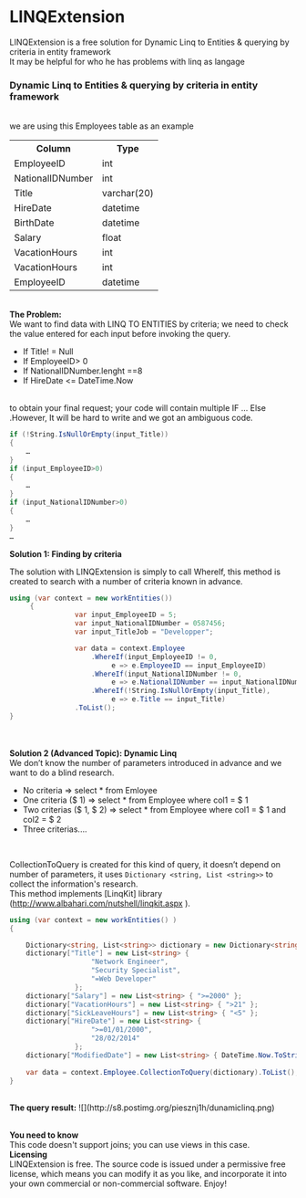 LINQExtension
=============

LINQExtension is a free solution for Dynamic Linq to Entities &amp; querying by criteria in entity framework<br>
It may be helpful for who he has problems with linq as langage

<h3> Dynamic Linq to Entities & querying by criteria in entity framework </h3><br>
we are using this Employees table as an example<br>
<table>
<tr>
<th>Column</th><th>		Type</th>
</tr>
<tr>
<td>EmployeeID</td><td>	int</td>
</tr>
<tr>
<td>NationalIDNumber</td><td>	int</td>
</tr>
<tr>
<td>Title</td><td>	varchar(20)</td>
</tr>
<tr>
<td>HireDate</td><td>	datetime</td>
</tr>
<tr>
<td>BirthDate</td><td>	datetime</td>
</tr>
<tr>
<td>Salary</td><td>	float</td>
</tr>
<tr>
<td>VacationHours</td><td>	int</td>
</tr>
<tr>
<td>VacationHours</td><td>	int</td>
</tr>
<tr>
<td>EmployeeID</td><td>	datetime</td>
</tr>
</table>
<br>
<b> The Problem: </b><br>
We want to find data with LINQ TO ENTITIES by criteria; we need to check the value entered for each input before invoking the query.<br>
<ul>
<li>
If Title! = Null 
</li>
<li>
If EmployeeID> 0 
</li>
<li>
If NationalIDNumber.lenght  ==8
</li>
<li>
If HireDate <= DateTime.Now
</li>
</ul><br>
to obtain your final request; your code will contain multiple IF ... Else .However, It will be hard to write and we got an ambiguous code.<br>

```csharp
if (!String.IsNullOrEmpty(input_Title))
{
	…
}
if (input_EmployeeID>0)
{
	…
}
if (input_NationalIDNumber>0)
{
	…
}
…
```

<b>Solution 1: Finding by criteria</b><br>

The solution with LINQExtension is simply to call WhereIf, this method is created to search with a number of criteria known in advance. <br>
```csharp
using (var context = new workEntities())
     {
                var input_EmployeeID = 5;
                var input_NationalIDNumber = 0587456;
                var input_TitleJob = "Developper";

                var data = context.Employee
            		.WhereIf(input_EmployeeID != 0, 
                         e => e.EmployeeID == input_EmployeeID)
     		        .WhereIf(input_NationalIDNumber != 0, 
                         e => e.NationalIDNumber == input_NationalIDNumber)
            		.WhereIf(!String.IsNullOrEmpty(input_Title),
                         e => e.Title == input_Title)
                .ToList();
}

```
<br>
<br><b>Solution 2 (Advanced Topic): Dynamic Linq</b><br>
We don’t know the number of parameters introduced in advance and we want to do a blind research. 
<ul>
<li> No criteria => select * from Emloyee  </li>
<li>One criteria ($ 1) => select * from Employee where col1 = $ 1  </li>
<li>Two criterias ($ 1, $ 2) => select * from Employee where col1 = $ 1 and col2 = $ 2 </li>
<li>Three criterias....</li>
</ul><br>

CollectionToQuery is created for this kind of query, it doesn’t depend on number of parameters, it uses ``` Dictionary <string, List <string>> ``` to collect the information's research.<br>
This method implements [LinqKit] library (http://www.albahari.com/nutshell/linqkit.aspx ).<br>
```csharp
using (var context = new workEntities() )
{

	Dictionary<string, List<string>> dictionary = new Dictionary<string, List<string>>();
	dictionary["Title"] = new List<string> {  
					"Network Engineer", 
					"Security Specialist", 
					"=Web Developer"
	 			};
	dictionary["Salary"] = new List<string> { ">=2000" };
	dictionary["VacationHours"] = new List<string> { ">21" };
	dictionary["SickLeaveHours"] = new List<string> { "<5" };                
	dictionary["HireDate"] = new List<string> { 
					">=01/01/2000",
					"28/02/2014" 
				};
	dictionary["ModifiedDate"] = new List<string> { DateTime.Now.ToString() };
	
	var data = context.Employee.CollectionToQuery(dictionary).ToList();
}

```
<br>
<b>The query result:</b>
![](http://s8.postimg.org/piesznj1h/dunamiclinq.png)<br><br>

<b>You need to know</b><br>
This code doesn't support joins; you can use views in this case.<br>
<b>Licensing</b><br>
LINQExtension is free. The source code is issued under a permissive free license, which means you can modify it as you like, and incorporate it into your own commercial or non-commercial software. Enjoy!
